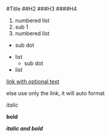 #Title
##H2
###H3
####H4

1. numbered list
  1. sub 1
2. numbered list
  * sub dot

- list
  * sub dot
- list
 
[link with optional text](github.com)

else use only the link, it will auto format

*italic*

**bold**

***italic and bold***
